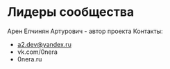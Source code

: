 # Лидеры сообщества

Арен Елчинян Артурович - автор проекта
Контакты: 
- a2.dev@yandex.ru 
- vk.com/0nera 
- 0nera.ru